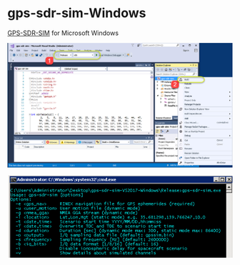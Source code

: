 # gps-sdr-sim-Windows

[GPS-SDR-SIM](https://github.com/osqzss/gps-sdr-sim) for Microsoft Windows

![MS Visual Studio 2017](gpssim_vs2017.png)

![gps-sdr-sim.exe](gpssim_exec.png)
